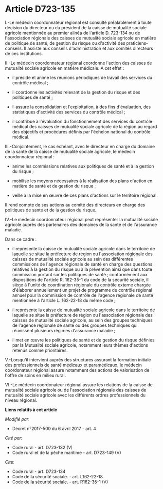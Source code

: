 # Article D723-135

I.-Le médecin coordonnateur régional est consulté préalablement à toute décision du directeur ou du président de la caisse de
mutualité sociale agricole mentionnée au premier alinéa de l'article D. 723-134 ou de l'association régionale des caisses de
mutualité sociale agricole en matière de politique de santé, de gestion du risque ou d'activité des praticiens-conseils. Il
assiste aux conseils d'administration et aux comités directeurs de ces institutions. 

II.-Le médecin coordonnateur régional coordonne l'action des caisses de mutualité sociale agricole en matière médicale. A cet
effet :

- il préside et anime les réunions périodiques de travail des services du contrôle médical ;

- il coordonne les activités relevant de la gestion du risque et des politiques de santé ;

- il assure la consolidation et l'exploitation, à des fins d'évaluation, des statistiques d'activité des services du contrôle
médical ;

- il contribue à l'évaluation du fonctionnement des services du contrôle médical des caisses de mutualité sociale agricole de
la région au regard des objectifs et procédures définis par l'échelon national du contrôle médical. 

III.-Conjointement, le cas échéant, avec le directeur en charge du domaine de la santé de la caisse de mutualité sociale
agricole, le médecin coordonnateur régional :

- anime les commissions relatives aux politiques de santé et à la gestion du risque ;

- mobilise les moyens nécessaires à la réalisation des plans d'action en matière de santé et de gestion du risque ;

- veille à la mise en œuvre de ces plans d'actions sur le territoire régional. 

Il rend compte de ses actions au comité des directeurs en charge des politiques de santé et de la gestion du risque. 

IV.-Le médecin coordonnateur régional peut représenter la mutualité sociale agricole auprès des partenaires des domaines de
la santé et de l'assurance maladie. 

Dans ce cadre :

- il représente la caisse de mutualité sociale agricole dans le territoire de laquelle se situe la préfecture de région ou
l'association régionale des caisses de mutualité sociale agricole au sein des différentes commissions de l'agence régionale
de santé en charge des questions relatives à la gestion du risque ou à la prévention ainsi que dans toute commission portant
sur les politiques de santé ; conformément aux dispositions de l'article R. 162-35-1 du code de la sécurité sociale, il siège
à l'unité de coordination régionale du contrôle externe chargée d'élaborer annuellement un projet de programme de contrôle
régional annuel pour la commission de contrôle de l'agence régionale de santé mentionnée à l'article L. 162-22-18 du même
code ;

- il représente la caisse de mutualité sociale agricole dans le territoire de laquelle se situe la préfecture de région ou
l'association régionale des caisses de mutualité sociale agricole, au sein des groupes techniques de l'agence régionale de
santé ou des groupes techniques qui réunissent plusieurs régimes d'assurance maladie ;

- il met en œuvre les politiques de santé et de gestion du risque définies par la Mutualité sociale agricole, notamment leurs
thèmes d'actions retenus comme prioritaires. 

V.-Lorsqu'il intervient auprès des structures assurant la formation initiale des professionnels de santé médicaux et
paramédicaux, le médecin coordonateur régional assure notamment des actions de valorisation de l'offre de soins en milieu
rural. 

VI.-Le médecin coordonateur régional assure les relations de la caisse de mutualité sociale agricole ou de l'association
régionale des caisses de mutualité sociale agricole avec les différents ordres professionnels du niveau régional.

**Liens relatifs à cet article**

_Modifié par_:

  - Décret n°2017-500 du 6 avril 2017 - art. 4

_Cité par_:

  - Code rural - art. D723-132 (V)
  - Code rural et de la pêche maritime - art. D723-149 (V)

_Cite_:

  - Code rural - art. D723-134
  - Code de la sécurité sociale. - art. L162-22-18
  - Code de la sécurité sociale. - art. R162-35-1 (V)
